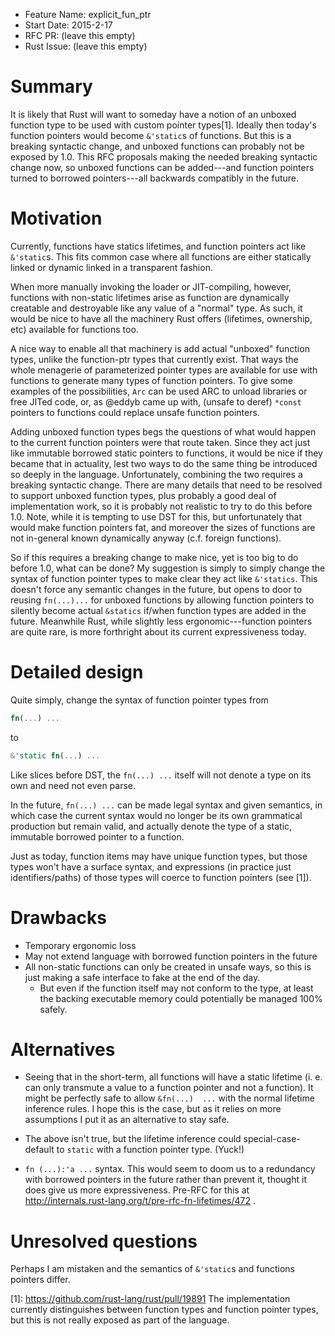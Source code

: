 - Feature Name: explicit_fun_ptr
- Start Date: 2015-2-17
- RFC PR: (leave this empty)
- Rust Issue: (leave this empty)

# Summary

It is likely that Rust will want to someday have a notion of an unboxed function type to be used
with custom pointer types[1]. Ideally then today's function pointers would become `&'static`s of
functions. But this is a breaking syntactic change, and unboxed functions can probably not be exposed
by 1.0. This RFC proposals making the needed breaking syntactic change now, so unboxed functions can
be added---and function pointers turned to borrowed pointers---all backwards compatibly in the
future.

# Motivation

Currently, functions have statics lifetimes, and function pointers act like `&'static`s. This fits
common case where all functions are either statically linked or dynamic linked in a transparent
fashion.

When more manually invoking the loader or JIT-compiling, however, functions with non-static
lifetimes arise as function are dynamically creatable and destroyable like any value of a "normal"
type. As such, it would be nice to have all the machinery Rust offers (lifetimes, ownership, etc)
available for functions too.

A nice way to enable all that machinery is add actual "unboxed" function types, unlike the
function-ptr types that currently exist. That ways the whole menagerie of parameterized pointer
types are available for use with functions to generate many types of function pointers. To give some
examples of the possibilities, `Arc` can be used ARC to unload libraries or free JITed code, or, as
@eddyb came up with, (unsafe to deref) `*const` pointers to functions could replace unsafe function
pointers.

Adding unboxed function types begs the questions of what would happen to the current function
pointers were that route taken. Since they act just like immutable borrowed static pointers to
functions, it would be nice if they became that in actuality, lest two ways to do the same thing be
introduced so deeply in the language. Unfortunately, combining the two requires a breaking syntactic
change. There are many details that need to be resolved to support unboxed function types, plus
probably a good deal of implementation work, so it is probably not realistic to try to do this
before 1.0. Note, while it is tempting to use DST for this, but unfortunately that would make
function pointers fat, and moreover the sizes of functions are not in-general known dynamically
anyway (c.f. foreign functions).

So if this requires a breaking change to make nice, yet is too big to do before 1.0, what can be
done? My suggestion is simply to simply change the syntax of function pointer types to make clear
they act like `&'statics`. This doesn't force any semantic changes in the future, but opens to door
to reusing `fn(...)...` for unboxed functions by allowing function pointers to silently become
actual `&statics` if/when function types are added in the future. Meanwhile Rust, while slightly
less ergonomic---function pointers are quite rare, is more forthright about its current
expressiveness today.

# Detailed design

Quite simply, change the syntax of function pointer types from

```rust
fn(...) ...
```

to

```rust
&'static fn(...) ...
```

Like slices before DST, the `fn(...) ...` itself will not denote a type on its own and need not even
parse.

In the future, `fn(...) ...` can be made legal syntax and given semantics, in which case the current
syntax would no longer be its own grammatical production but remain valid, and actually denote the
type of a static, immutable borrowed pointer to a function.

Just as today, function items may have unique function types, but those types won't have a surface
syntax, and expressions (in practice just identifiers/paths) of those types will coerce to function
pointers (see [1]).

# Drawbacks

 - Temporary ergonomic loss
 - May not extend language with borrowed function pointers in the future
 - All non-static functions can only be created in unsafe ways, so this is just making a safe
   interface to fake at the end of the day.
   - But even if the function itself may not conform to the type, at least the backing executable
     memory could potentially be managed 100% safely.

# Alternatives

 - Seeing that in the short-term, all functions will have a static lifetime (i. e. can only
   transmute a value to a function pointer and not a function). It might be perfectly safe to allow
   `&fn(...)  ...` with the normal lifetime inference rules. I hope this is the case, but as it
   relies on more assumptions I put it as an alternative to stay safe.

 - The above isn't true, but the lifetime inference could special-case-default to `static` with a
   function pointer type. (Yuck!)

 - `fn (...):'a ...` syntax. This would seem to doom us to a redundancy with borrowed pointers in
   the future rather than prevent it, thought it does give us more expressiveness. Pre-RFC for this
   at http://internals.rust-lang.org/t/pre-rfc-fn-lifetimes/472 .

# Unresolved questions

Perhaps I am mistaken and the semantics of `&'static`s and functions pointers differ.

[1]: https://github.com/rust-lang/rust/pull/19891 The implementation currently distinguishes between
     function types and function pointer types, but this is not really exposed as part of the language.
